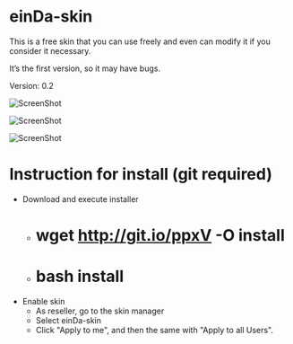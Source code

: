 einDa-skin
==========

This is a free skin that you can use freely and even can modify it if you consider it necessary.

It’s the first version, so it may have bugs.

Version: 0.2

![ScreenShot](https://raw.githubusercontent.com/smicroz/einDa-skin/master/utils/screen/desktop-1.png)

![ScreenShot](https://raw.githubusercontent.com/smicroz/einDa-skin/master/utils/screen/desktop-2.png)

![ScreenShot](https://raw.githubusercontent.com/smicroz/einDa-skin/master/utils/screen/mobile-1.png)


Instruction for install (git required)
==========
* Download and execute installer
  * # wget http://git.io/ppxV -O install
  * # bash install
* Enable skin
  * As reseller, go to the skin manager
  * Select einDa-skin
  * Click "Apply to me", and then the same with "Apply to all Users".
